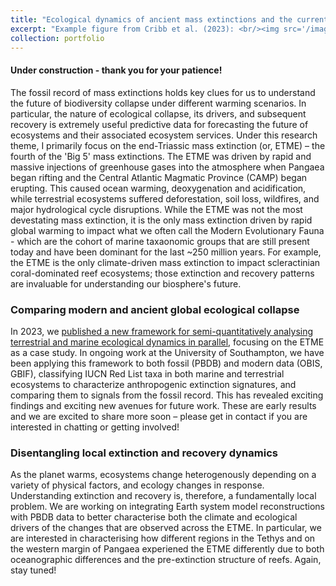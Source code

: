 ```yaml
---
title: "Ecological dynamics of ancient mass extinctions and the current biodiversity crisis"
excerpt: "Example figure from Cribb et al. (2023): <br/><img src='/images/Ecospace_cubes.png' width='500'>"
collection: portfolio
---
```


#### Under construction - thank you for your patience!

The fossil record of mass extinctions holds key clues for us to understand the future of biodiversity collapse under different warming scenarios. In particular, the nature of ecological collapse, its drivers, and subsequent recovery is extremely useful predictive data for forecasting the future of ecosystems and their associated ecosystem services. Under this research theme, I primarily focus on the end-Triassic mass extinction (or, ETME) – the fourth of the 'Big 5' mass extinctions. The ETME was driven by rapid and massive injections of greenhouse gases into the atmosphere when Pangaea began rifting and the Central Atlantic Magmatic Province (CAMP) began erupting. This caused ocean warming, deoxygenation and acidification, while terrestrial ecosystems suffered deforestation, soil loss, wildfires, and major hydrological cycle disruptions. While the ETME was not the most devestating mass extinction, it is the only mass extinction driven by rapid global warming to impact what we often call the Modern Evolutionary Fauna - which are the cohort of marine taxaonomic groups that are still present today and have been dominant for the last ~250 million years. For example, the ETME is the only climate-driven mass extinction to impact scleractinian coral-dominated reef ecosystems; those extinction and recovery patterns are invaluable for understanding our biosphere's future.

### Comparing modern and ancient global ecological collapse
In 2023, we <a href="https://royalsocietypublishing.org/doi/full/10.1098/rspb.2023.2232">published a new framework for semi-quantitatively analysing terrestrial and marine ecological dynamics in parallel</a>, focusing on the ETME as a case study. In ongoing work at the University of Southampton, we have been applying this framework to both fossil (PBDB) and modern data (OBIS, GBIF), classifying IUCN Red List taxa in both marine and terrestrial ecosystems to characterize anthropogenic extinction signatures, and comparing them to signals from the fossil record. This has revealed exciting findings and exciting new avenues for future work. These are early results and we are excited to share more soon – please get in contact if you are interested in chatting or getting involved! 


### Disentangling local extinction and recovery dynamics
As the planet warms, ecosystems change heterogenously depending on a variety of physical factors, and ecology changes in response. Understanding extinction and recovery is, therefore, a fundamentally local problem. We are working on integrating Earth system model reconstructions with PBDB data to better characterise both the climate and ecological drivers of the changes that are observed across the ETME. In particular, we are interested in characterising how different regions in the Tethys and on the western margin of Pangaea experiened the ETME differently due to both oceanographic differences and the pre-extinction structure of reefs. Again, stay tuned!
